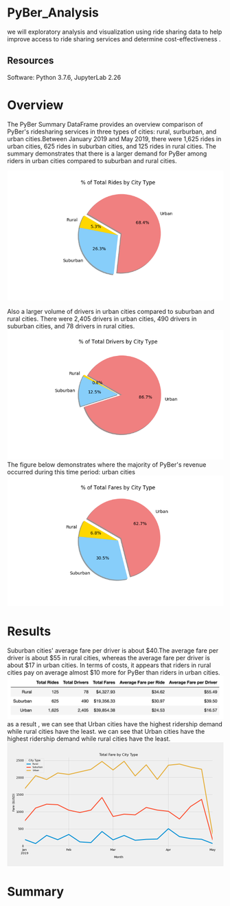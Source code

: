 # PyBer_Analysis
we will exploratory analysis and visualization using ride sharing data to help improve access to ride sharing services and determine cost-effectiveness .<br/>
## Resources<br/>
Software: Python 3.7.6, JupyterLab 2.26<br/>

# Overview<br/>
The PyBer Summary DataFrame provides an overview comparison of PyBer's ridesharing services in three types of cities: rural, surburban, and urban cities.Between January 2019 and May 2019, there were 1,625 rides in urban cities, 625 rides in suburban cities, and 125 rides in rural cities.  The summary demonstrates that there is a larger demand for PyBer among riders in urban cities compared to suburban and rural cities.

![pic6.png](/Resources/pic6.png)<br/>

 Also a larger volume of drivers in urban cities compared to suburban and rural cities. There were 2,405 drivers in urban cities, 490 drivers in suburban cities, and 78 drivers in rural cities.
![pic7.png](/Resources/pic7.png)<br/>
 The figure below demonstrates where the majority of PyBer's revenue occurred during this time period: urban cities
 ![pic5.png](/Resources/pic5.png)<br/>
# Results<br/>


Suburban cities' average fare per driver is about $40.The average fare per driver is about $55 in rural cities, whereas the average fare per driver is about $17 in urban cities. In terms of costs, it appears that riders in rural cities pay on average almost $10 more for PyBer than riders in urban cities.
![PyBerSummaryDF.png](/Resources/PyBerSummaryDF.png)<br/>
 as a result , we can see that Urban cities have the highest ridership demand while rural cities have the least. we can see that Urban cities have the highest ridership demand while rural cities have the least.
 ![pic8.png](/Resources/pic8.png)<br/>
  
  # Summary
